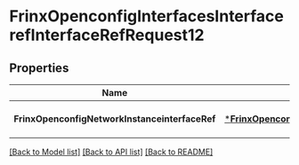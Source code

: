 # FrinxOpenconfigInterfacesInterfacerefInterfaceRefRequest12

## Properties
Name | Type | Description | Notes
------------ | ------------- | ------------- | -------------
**FrinxOpenconfigNetworkInstanceinterfaceRef** | [***FrinxOpenconfigInterfacesInterfacerefInterfaceRef**](frinx.openconfig.interfaces.interfaceref.InterfaceRef.md) |  | [optional] [default to null]

[[Back to Model list]](../README.md#documentation-for-models) [[Back to API list]](../README.md#documentation-for-api-endpoints) [[Back to README]](../README.md)


